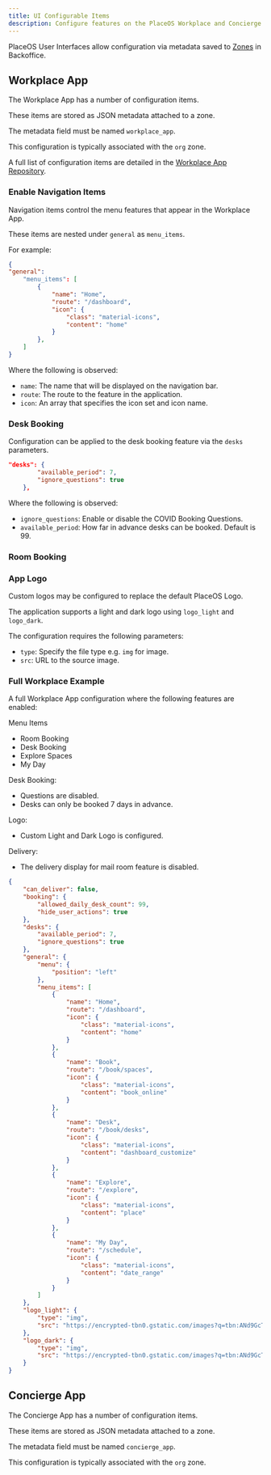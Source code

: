 ```yaml
---
title: UI Configurable Items
description: Configure features on the PlaceOS Workplace and Concierge Apps
---
```


PlaceOS User Interfaces allow configuration via metadata saved to [Zones](././tutorials/add-zone-structure.md) in Backoffice.

## Workplace App

The Workplace App has a number of configuration items. 

These items are stored as JSON metadata attached to a zone. 

The metadata field must be named `workplace_app`. 

This configuration is typically associated with the `org` zone.

A full list of configuration items are detailed in the [Workplace App Repository](https://github.com/PlaceOS/user-interfaces/blob/master/apps/workplace/src/environments/settings.ts).

### Enable Navigation Items

Navigation items control the menu features that appear in the Workplace App. 

These items are nested under `general` as `menu_items`.

For example:
```json
{
"general":
    "menu_items": [
        {
            "name": "Home",
            "route": "/dashboard",
            "icon": {
                "class": "material-icons",
                "content": "home"
            }
        },
    ]
}
```

Where the following is observed:

* `name`: The name that will be displayed on the navigation bar.
* `route`: The route to the feature in the application.
* `icon`: An array that specifies the icon set and icon name.

### Desk Booking

Configuration can be applied to the desk booking feature via the `desks` parameters.

```json
"desks": {
        "available_period": 7,
        "ignore_questions": true
    },
```

Where the following is observed:

* `ignore_questions`: Enable or disable the COVID Booking Questions.  
* `available_period`: How far in advance desks can be booked. Default is 99.

### Room Booking

### App Logo

Custom logos may be configured to replace the default PlaceOS Logo.

The application supports a light and dark logo using `logo_light` and `logo_dark`.

The configuration requires the following parameters:

* `type`: Specify the file type e.g. `img` for image.
* `src`: URL to the source image.

### Full Workplace Example

A full Workplace App configuration where the following features are enabled:

Menu Items
- Room Booking
- Desk Booking
- Explore Spaces
- My Day

Desk Booking:
- Questions are disabled.
- Desks can only be booked 7 days in advance.

Logo:
- Custom Light and Dark Logo is configured.

Delivery:
- The delivery display for mail room feature is disabled.

```json
{
    "can_deliver": false,
    "booking": {
        "allowed_daily_desk_count": 99,
        "hide_user_actions": true
    },
    "desks": {
        "available_period": 7,
        "ignore_questions": true
    },
    "general": {
        "menu": {
            "position": "left"
        },
        "menu_items": [
            {
                "name": "Home",
                "route": "/dashboard",
                "icon": {
                    "class": "material-icons",
                    "content": "home"
                }
            },
            {
                "name": "Book",
                "route": "/book/spaces",
                "icon": {
                    "class": "material-icons",
                    "content": "book_online"
                }
            },
            {
                "name": "Desk",
                "route": "/book/desks",
                "icon": {
                    "class": "material-icons",
                    "content": "dashboard_customize"
                }
            },
            {
                "name": "Explore",
                "route": "/explore",
                "icon": {
                    "class": "material-icons",
                    "content": "place"
                }
            },
            {
                "name": "My Day",
                "route": "/schedule",
                "icon": {
                    "class": "material-icons",
                    "content": "date_range"
                }
            }
        ]
    },
    "logo_light": {
        "type": "img",
        "src": "https://encrypted-tbn0.gstatic.com/images?q=tbn:ANd9GcT4DUiZWj1fUvuLC_JXnbN9BxhIprvEFPJgDA&usqp=CAU"
    },
    "logo_dark": {
        "type": "img",
        "src": "https://encrypted-tbn0.gstatic.com/images?q=tbn:ANd9GcT4DUiZWj1fUvuLC_JXnbN9BxhIprvEFPJgDA&usqp=CAU"
    }
}
```


## Concierge App

The Concierge App has a number of configuration items. 

These items are stored as JSON metadata attached to a zone. 

The metadata field must be named `concierge_app`. 

This configuration is typically associated with the `org` zone.